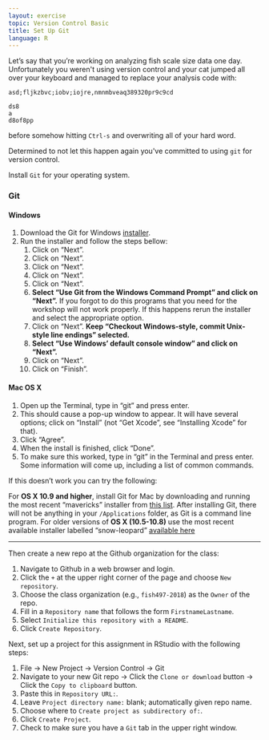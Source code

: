 ```yaml
---
layout: exercise
topic: Version Control Basic
title: Set Up Git
language: R
---
```


Let’s say that you’re working on analyzing fish scale size data one day. Unfortunately you weren't using version control and your cat jumped
all over your keyboard and managed to replace your analysis code with:

```
asd;fljkzbvc;iobv;iojre,nmnmbveaq389320pr9c9cd

ds8
a
d8of8pp
```
before somehow hitting `Ctrl-s` and overwriting all of your hard word.

Determined to not let this happen again you've committed to using `git` for
version control.

Install `Git` for your operating system.


<h3 id="git">Git</h3>

<h4 id="windows">Windows</h4>

<ol>
  <li>Download the Git for Windows
<a href="https://git-for-windows.github.io/">installer</a>.</li>
  <li>Run the installer and follow the steps bellow:
    <ol>
      <li>Click on “Next”.</li>
      <li>Click on “Next”.</li>
      <li>Click on “Next”.</li>
      <li>Click on “Next”.</li>
      <li>Click on “Next”.</li>
      <li><strong>Select “Use Git from the Windows Command Prompt” and click on
“Next”.</strong> If you forgot to do this programs that you need for
the workshop will not work properly. If this happens rerun the
installer and select the appropriate option.</li>
      <li>Click on “Next”. <strong>Keep “Checkout Windows-style, commit
Unix-style line endings” selected.</strong></li>
      <li><strong>Select “Use Windows’ default console window” and click on
“Next”.</strong></li>
      <li>Click on “Next”.</li>
      <li>Click on “Finish”.</li>
    </ol>
  </li>
</ol>

<h4 id="mac-os-x">Mac OS X</h4>

<ol>
  <li>Open up the Terminal, type in “git” and press enter.</li>
  <li>This should cause a pop-up window to appear. It will have several options;
click on “Install” (not “Get Xcode”, see “Installing Xcode” for that).</li>
  <li>Click “Agree”.</li>
  <li>When the install is finished, click “Done”.</li>
  <li>To make sure this worked, type in “git” in the Terminal and press enter. Some
information will come up, including a list of common commands.</li>
</ol>

<p>If this doesn’t work you can try the following:</p>

<p>For <strong>OS X 10.9 and higher</strong>, install Git for Mac by downloading and running the
most recent “mavericks” installer from
<a href="http://sourceforge.net/projects/git-osx-installer/files/">this list</a>.  After
installing Git, there will not be anything in your <code class="highlighter-rouge">/Applications</code> folder, as
Git is a command line program. For older versions of <strong>OS X (10.5-10.8)</strong>
use the most recent available installer labelled “snow-leopard” <a href="http://sourceforge.net/projects/git-osx-installer/files/.">available
here</a></p>



---


Then
create a new repo at the Github organization for the class:

1. Navigate to Github in a web browser and login.
2. Click the `+` at the upper right corner of the page and choose `New repository`.
3. Choose the class organization (e.g., `fish497-2018`) as the `Owner` of the
   repo.
4. Fill in a `Repository name` that follows the form `FirstnameLastname`.
5. Select `Initialize this repository with a README`.
6. Click `Create Repository`.

Next, set up a project for this assignment in RStudio with the following steps:

1. File -> New Project -> Version Control -> Git
2. Navigate to your new Git repo -> Click the `Clone or download` button ->
   Click the `Copy to clipboard` button.
3. Paste this in `Repository URL:`.
4. Leave `Project directory name:` blank; automatically given repo name.
5. Choose where to `Create project as subdirectory of:`.
6. Click `Create Project`.
7. Check to make sure you have a `Git` tab in the upper right window.
